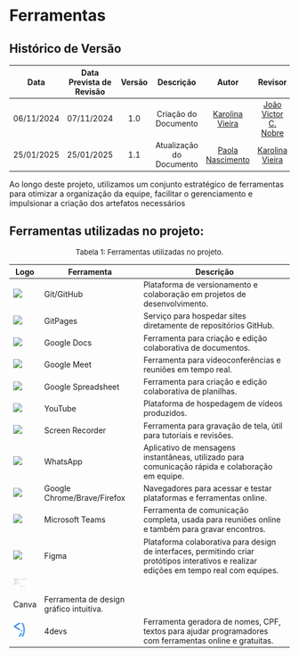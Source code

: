 # **Ferramentas** 

## Histórico de Versão
|    Data    | Data Prevista de Revisão | Versão |          Descrição           |                   Autor                    |                Revisor                 |
| :--------: | :----------------------: | :----: | :--------------------------: | :----------------------------------------: | :------------------------------------: |
| 06/11/2024 |        07/11/2024        |  1.0   |     Criação do Documento     |   [Karolina Vieira](https://github.com/Karolina91)    |  [João Victor C. Nobre](https://github.com/Gam13)|
| 25/01/2025 |        25/01/2025        |  1.1   |     Atualização do Documento     |    [Paola Nascimento](https://github.com/paolaalim)   |  [Karolina Vieira](https://github.com/Karolina91)|


Ao longo deste projeto, utilizamos um conjunto estratégico de ferramentas para otimizar a organização da equipe, facilitar o gerenciamento e impulsionar a criação dos artefatos necessários

## Ferramentas utilizadas no projeto:

<center>
<font size="2"><p style="text-align: center">Tabela 1: Ferramentas utilizadas no projeto.</p></font>

| Logo                                                | Ferramenta               | Descrição                                                                                                         |
| --------------------------------------------------- | ------------------------ | ----------------------------------------------------------------------------------------------------------------- |
| <img src="https://github.githubassets.com/images/modules/logos_page/GitHub-Mark.png" width="25"> | Git/GitHub               | Plataforma de versionamento e colaboração em projetos de desenvolvimento.                                        |
| <img src="https://github.githubassets.com/images/modules/logos_page/GitHub-Mark.png" width="25"> | GitPages                 | Serviço para hospedar sites diretamente de repositórios GitHub.                                                  |
| <img src="https://img.icons8.com/color/48/000000/google-docs.png"  width="25"> | Google Docs              | Ferramenta para criação e edição colaborativa de documentos.                                                     |
| <img src="https://img.icons8.com/color/48/000000/google-meet.png" width="25"> | Google Meet              | Ferramenta para videoconferências e reuniões em tempo real.                                                      |
| <img src="https://img.icons8.com/color/48/000000/google-sheets.png" width="25"> | Google Spreadsheet       | Ferramenta para criação e edição colaborativa de planilhas.                                                      |
| <img src="https://upload.wikimedia.org/wikipedia/commons/4/42/YouTube_icon_%282013-2017%29.png" width="25"> | YouTube                  | Plataforma de hospedagem de vídeos produzidos.                                                                   |
| <img src="https://img.icons8.com/?size=100&id=hRZUerYWhcZo&format=png&color=000000" width="25"> | Screen Recorder            | Ferramenta para gravação de tela, útil para tutoriais e revisões.                                               |
| <img src="https://upload.wikimedia.org/wikipedia/commons/6/6b/WhatsApp.svg" width="25"> | WhatsApp                 | Aplicativo de mensagens instantâneas, utilizado para comunicação rápida e colaboração em equipe.                 |
| <img src="https://img.icons8.com/color/48/000000/google-logo.png"  width="25"> | Google Chrome/Brave/Firefox | Navegadores para acessar e testar plataformas e ferramentas online.                                         |
| <img src="https://img.icons8.com/color/48/000000/microsoft-teams.png" width="25"> | Microsoft Teams                 | Ferramenta de comunicação completa, usada para reuniões online e também para gravar encontros.                 |
| <img src="https://img.icons8.com/color/48/000000/figma.png"  width="25"> | Figma | Plataforma colaborativa para design de interfaces, permitindo criar protótipos interativos e realizar edições em tempo real com equipes.                                         |
| <img src="../assets/images/protoripo2.jpg" width="25">
 | Canva | Ferramenta de design gráfico intuitiva.                                         |
| <img src="../assets/images/logo_4devs.jpg" width="25">  | 4devs | Ferramenta geradora de nomes, CPF, textos para ajudar programadores com ferramentas online e gratuitas.                                         |
